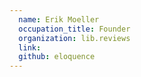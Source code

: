 ```yaml
---
  name: Erik Moeller
  occupation_title: Founder
  organization: lib.reviews
  link:
  github: eloquence
---
```


